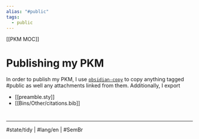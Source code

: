 ```yaml
---
alias: "#public"
tags:
  - public
---
```

[[PKM MOC]]
# Publishing my PKM

In order to publish my PKM, I use [`obsidian-copy`](https://github.com/zoni/obsidian-copy) to copy anything tagged #public as well any attachments linked from them.
Additionally, I export

- [[preamble.sty]]
- [[Bins/Other/citations.bib]]

#
---
#state/tidy | #lang/en | #SemBr
